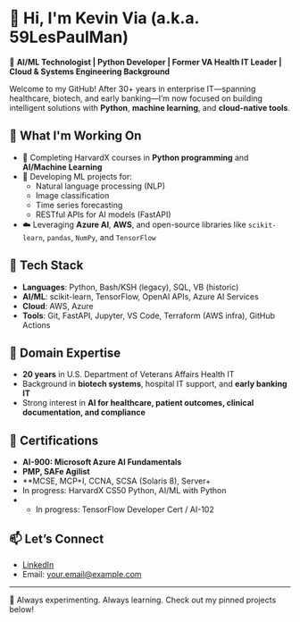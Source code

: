 # 👋 Hi, I'm Kevin Via (a.k.a. 59LesPaulMan)

🎯 **AI/ML Technologist | Python Developer | Former VA Health IT Leader | Cloud & Systems Engineering Background**

Welcome to my GitHub! After 30+ years in enterprise IT—spanning healthcare, biotech, and early banking—I’m now focused on building intelligent solutions with **Python**, **machine learning**, and **cloud-native tools**.

## 🚀 What I'm Working On

- 📘 Completing HarvardX courses in **Python programming** and **AI/Machine Learning**
- 🤖 Developing ML projects for:
  - Natural language processing (NLP)
  - Image classification
  - Time series forecasting
  - RESTful APIs for AI models (FastAPI)
- ☁️ Leveraging **Azure AI**, **AWS**, and open-source libraries like `scikit-learn`, `pandas`, `NumPy`, and `TensorFlow`

## 🧰 Tech Stack

- **Languages**: Python, Bash/KSH (legacy), SQL, VB (historic)
- **AI/ML**: scikit-learn, TensorFlow, OpenAI APIs, Azure AI Services
- **Cloud**: AWS, Azure
- **Tools**: Git, FastAPI, Jupyter, VS Code, Terraform (AWS infra), GitHub Actions

## 🏥 Domain Expertise

- **20 years** in U.S. Department of Veterans Affairs Health IT
- Background in **biotech systems**, hospital IT support, and **early banking IT**
- Strong interest in **AI for healthcare, patient outcomes, clinical documentation, and compliance**

## 🧠 Certifications

- **AI-900: Microsoft Azure AI Fundamentals**
- **PMP, SAFe Agilist**
- **MCSE, MCP+I, CCNA, SCSA (Solaris 8), Server+
- In progress: HarvardX CS50 Python, AI/ML with Python
- - In progress: TensorFlow Developer Cert / AI-102

## 📫 Let’s Connect

- [LinkedIn](https://www.linkedin.com/in/your-link-here)
- Email: your.email@example.com

---

🧪 Always experimenting. Always learning. Check out my pinned projects below!

